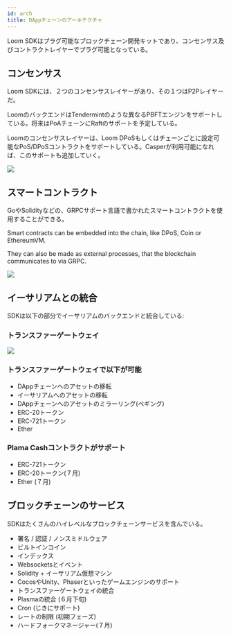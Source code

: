 ```yaml
---
id: arch
title: DAppチェーンのアーキテクチャ
---
```

Loom SDKはプラグ可能なブロックチェーン開発キットであり、コンセンサス及びコントラクトレイヤーでプラグ可能となっている。

## コンセンサス

Loom SDKには、２つのコンセンサスレイヤーがあり、その１つはP2Pレイヤーだ。

LoomのバックエンドはTendermintのような異なるPBFTエンジンをサポートしている。将来はPoAチェーンにRaftのサポートを予定している。

Loomのコンセンサスレイヤーは、Loom DPoSもしくはチェーンごとに設定可能なPoS/DPoSコントラクトをサポートしている。Casperが利用可能になれば、このサポートも追加していく。

![](/developers/img/loom-sdk-arch-overview.jpg)

## スマートコントラクト

GoやSolidityなどの、GRPCサポート言語で書かれたスマートコントラクトを使用することができる。

Smart contracts can be embedded into the chain, like DPoS, Coin or EthereumVM.

They can also be made as external processes, that the blockchain communicates to via GRPC.

![](/developers/img/loom-sdk-arch-contracts.jpg)

## イーサリアムとの統合

SDKは以下の部分でイーサリアムのバックエンドと統合している:

### トランスファーゲートウェイ

![](/developers/img/loom-sdk-arch-plasma.jpg)

### トランスファーゲートウェイで以下が可能

* DAppチェーンへのアセットの移転
* イーサリアムへのアセットの移転
* DAppチェーンへのアセットのミラーリング(ペギング)
* ERC-20トークン
* ERC-721トークン
* Ether 

### Plama Cashコントラクトがサポート

* ERC-721トークン
* ERC-20トークン(７月)
* Ether (７月)

## ブロックチェーンのサービス

SDKはたくさんのハイレベルなブロックチェーンサービスを含んでいる。

* 署名 / 認証 / ノンスミドルウェア
* ビルトインコイン
* インデックス
* Websocketsとイベント
* Solidity + イーサリアム仮想マシン
* CocosやUnity、Phaserといったゲームエンジンのサポート
* トランスファーゲートウェイの統合
* Plasmaの統合 (６月下旬)
* Cron (じきにサポート)
* レートの制限 (初期フェーズ)
* ハードフォークマネージャー(７月)